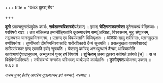 +++
title = "063 दूतञ् चैव"

+++

**दूतो** ऽमात्यगुणसंपदुपेतः कार्यः, **सर्वशास्त्रविशारदो**पदेशात् । इमाश् **चेङ्गिताकारचेष्टा** दूतेनावश्यं वेदितव्याः । परविषये राज्ञः । तत्र संधित्सत इमानीङ्गितानि दूतस्यादरेण सम्प्[अरिग्रहः, विश्वसनम्, मुहुः संपूजनम्, तद्वाक्यस्य चानसूयाभिनन्दनम् । एतान्य् एव विपर्यस्तानि विजिघृक्षतः । **आकारः** खलु शरीरगतः, म्लानमुखता वर्णविपर्ययः । तूष्णींभावो दीर्घोष्णनिश्वासादिः शरीरविकारो दैन्यं सूचयति । प्रसन्नमुखता वाक्यवैशारद्यं शरीरसंस्कार इत्य् एवमादि हर्षम् सूचयति । चेष्टासु कर्मस्व् अनभ्युत्थानं दैन्यम् आविष्करोति कार्यव्यापद्विषादानुगतम्, अभ्युत्थानं पुनर् हर्षं विपर्यये । **शुचित्वम्** अस्य दूतस्य स्त्रीगते ऽर्थगते [च] । स च विशेषेणोपदिश्यते । स्त्रीसंबन्धे मन्त्रभेदः परिभवश् चार्थग्रहणे कार्यहानिः । **कुलोद्गत**प्रयोजनम् उक्तम् ॥ ७.६३ ॥

_कस्य पुनर् हेतोर् आदरेण दूतलक्षणम् इदं कथ्यते, यस्मात् ।_